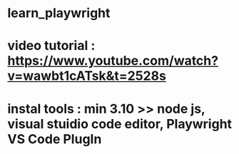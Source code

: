 # learn_playwright
# video tutorial : https://www.youtube.com/watch?v=wawbt1cATsk&t=2528s
# instal tools : min 3.10 >> node js, visual stuidio code editor, Playwright VS Code PlugIn 
